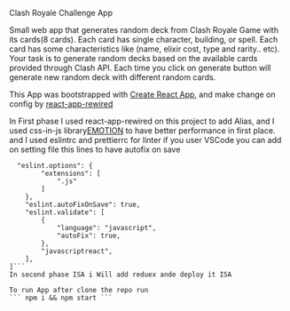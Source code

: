 Clash Royale Challenge App

Small web app that generates random deck from Clash Royale Game  with its cards(8 cards). Each card has single character, building, or
spell. Each card has some characteristics like (name, elixir cost, type and rarity.. etc). Your task is to generate random
decks based on the available cards provided through Clash API. Each time you click on generate button will generate
new random deck with different random cards.

This App was bootstrapped with [Create React App](https://github.com/facebook/create-react-app), and make change on config by [react-app-rewired](https://github.com/timarney/react-app-rewired)

In First phase
  I used react-app-rewired on this project to add Alias,
  and I used css-in-js  library[EMOTION](https://emotion.sh/docs/introduction) to  have better performance in first place.
  and I used eslintrc and prettierrc for linter if you user VSCode you can add on setting file  this lines to have autofix on save
  ```[
    "eslint.options": {
          "extensions": [
              ".js"
          ]
      },
      "eslint.autoFixOnSave": true,
      "eslint.validate": [
          {
              "language": "javascript",
              "autoFix": true,
          },
          "javascriptreact",
      ],
  ]```
In second phase ISA i Will add reduex ande deploy it ISA

To run App after clone the repo run
``` npm i && npm start ```
